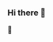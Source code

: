 ### Hi there 👋

<!--
**ye970/ye970** is a ✨ _special_ ✨ repository because its `README.md` (this file) appears on your GitHub profile.

Here are some ideas to get you started:

- 2017 ~ 2021 : 가천대학교 컴퓨터공학과 졸업
- 2021 ~ : 한양대학교 AI솔루션센터 연구원

E-mail : qsc1esz2asd3@haic.hanyang.ac.kr

--> 🌱
